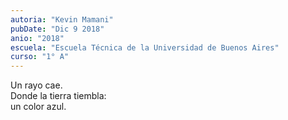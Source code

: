 ```yaml
---
autoria: "Kevin Mamani"
pubDate: "Dic 9 2018"
anio: "2018"
escuela: "Escuela Técnica de la Universidad de Buenos Aires"
curso: "1° A"
---
```

Un rayo cae.\
Donde la tierra tiembla:\
un color azul.